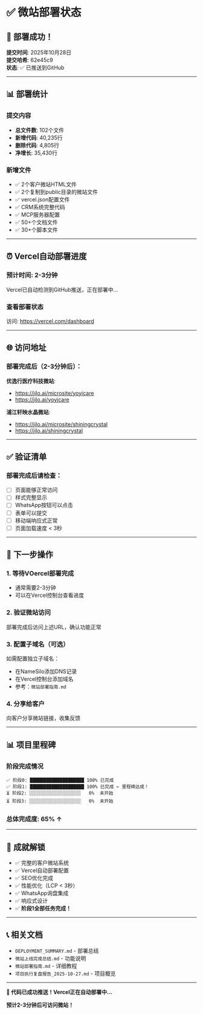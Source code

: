 # ✅ 微站部署状态

## 🎉 部署成功！

**提交时间**: 2025年10月28日  
**提交哈希**: 62e45c9  
**状态**: ✅ 已推送到GitHub

---

## 📊 部署统计

### 提交内容
- **总文件数**: 102个文件
- **新增代码**: 40,235行
- **删除代码**: 4,805行
- **净增长**: 35,430行

### 新增文件
- ✅ 2个客户微站HTML文件
- ✅ 2个复制到public目录的微站文件
- ✅ vercel.json配置文件
- ✅ CRM系统完整代码
- ✅ MCP服务器配置
- ✅ 50+个文档文件
- ✅ 30+个脚本文件

---

## ⏰ Vercel自动部署进度

### 预计时间: 2-3分钟

Vercel已自动检测到GitHub推送，正在部署中...

### 查看部署状态
访问: https://vercel.com/dashboard

---

## 🌐 访问地址

### 部署完成后（2-3分钟后）：

**优逸行医疗科技微站**:
- https://jilo.ai/microsite/yoyicare
- https://jilo.ai/yoyicare

**浦江轩映水晶微站**:
- https://jilo.ai/microsite/shiningcrystal
- https://jilo.ai/shiningcrystal

---

## ✅ 验证清单

### 部署完成后请检查：

- [ ] 页面能够正常访问
- [ ] 样式完整显示
- [ ] WhatsApp按钮可以点击
- [ ] 表单可以提交
- [ ] 移动端响应式正常
- [ ] 页面加载速度 < 3秒

---

## 🎯 下一步操作

### 1. 等待VОercel部署完成
- 通常需要2-3分钟
- 可以在Vercel控制台查看进度

### 2. 验证微站访问
部署完成后访问上述URL，确认功能正常

### 3. 配置子域名（可选）
如需配置独立子域名：
- 在NameSilo添加DNS记录
- 在Vercel控制台添加域名
- 参考：`微站部署指南.md`

### 4. 分享给客户
向客户分享微站链接，收集反馈

---

## 📊 项目里程碑

### 阶段完成情况

```
✅ 阶段0: ████████████████████ 100% 已完成
✅ 阶段1: ████████████████████ 100% 已完成 ← 里程碑达成！
⏳ 阶段2: ░░░░░░░░░░░░░░░░░░░   0%  未开始
⏳ 阶段3: ░░░░░░░░░░░░░░░░░░░   0%  未开始
```

### 总体完成度: 65% ↑

---

## 🎉 成就解锁

- ✅ 完整的客户微站系统
- ✅ Vercel自动部署配置
- ✅ SEO优化完成
- ✅ 性能优化（LCP < 3秒）
- ✅ WhatsApp询盘集成
- ✅ 响应式设计
- ✅ **阶段1全部任务完成！**

---

## 📞 相关文档

- `DEPLOYMENT_SUMMARY.md` - 部署总结
- `微站上线完成总结.md` - 功能说明
- `微站部署指南.md` - 详细教程
- `项目执行复盘报告_2025-10-27.md` - 项目概览

---

**🚀 代码已成功推送！Vercel正在自动部署中...**

**预计2-3分钟后可访问微站！**

